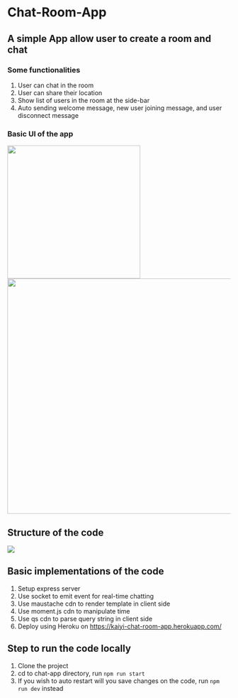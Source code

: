 # Chat-Room-App

## A simple App allow user to create a room and chat
### Some functionalities
1. User can chat in the room
2. User can share their location 
3. Show list of users in the room at the side-bar
4. Auto sending welcome message, new user joining message, and user disconnect message 

### Basic UI of the app
<p float="left">
  <img src="https://user-images.githubusercontent.com/35439849/102965927-cec62580-4529-11eb-894d-76e7a0be528b.png" width="300"> 
  <img src="https://user-images.githubusercontent.com/35439849/102966077-1ea4ec80-452a-11eb-98f5-c05af26138cf.png" width="530">
</p>

## Structure of the code
<img src="https://user-images.githubusercontent.com/35439849/102966658-4b0d3880-452b-11eb-92e6-bf2503c7c907.png">

## Basic implementations of the code
1. Setup express server
2. Use socket to emit event for real-time chatting
3. Use maustache cdn to render template in client side
4. Use moment.js cdn to manipulate time
5. Use qs cdn to parse query string in client side
6. Deploy using Heroku on https://kaiyi-chat-room-app.herokuapp.com/


## Step to run the code locally
1. Clone the project
2. cd to chat-app directory, run `npm run start`
3. If you wish to auto restart will you save changes on the code, run `npm run dev` instead
